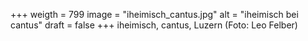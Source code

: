 ﻿+++
weigth = 799
image = "iheimisch_cantus.jpg"
alt = "iheimisch bei cantus"
draft = false
+++
iheimisch, cantus, Luzern (Foto: Leo Felber)

